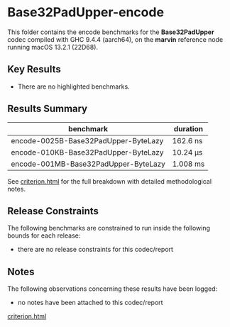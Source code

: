 # Base32PadUpper-encode

This folder contains the encode benchmarks for the **Base32PadUpper** codec compiled with GHC 9.4.4 (aarch64), on the 
**marvin** reference node running macOS 13.2.1 (22D68).

## Key Results

* There are no highlighted benchmarks.

## Results Summary

| benchmark                            | duration |
| ------------------------------------ | -------- |
| encode-0025B-Base32PadUpper-ByteLazy | 162.6 ns |
| encode-010KB-Base32PadUpper-ByteLazy | 10.24 μs |
| encode-001MB-Base32PadUpper-ByteLazy | 1.008 ms |

See [criterion.html](criterion.html) for the full breakdown with detailed methodological notes.

## Release Constraints

The following benchmarks are constrained to run inside the following bounds for each release:

* there are no release constraints for this codec/report

## Notes

The following observations concerning these results have been logged:
* no notes have been attached to this codec/report

[criterion.html](criterion.html)


